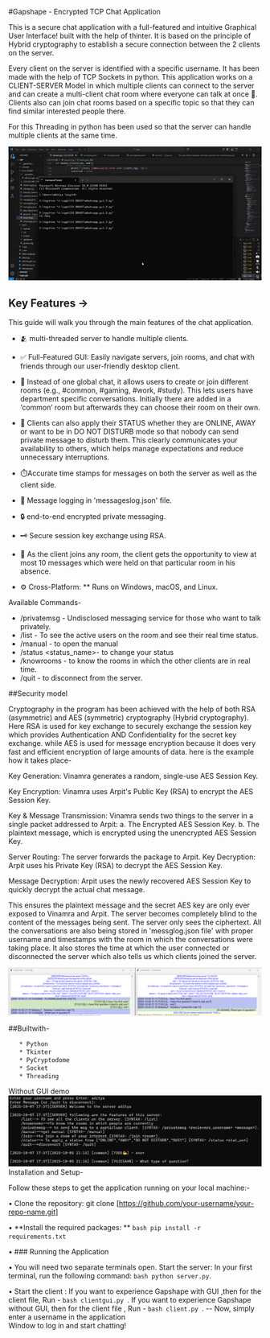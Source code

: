 ﻿#Gapshape - Encrypted TCP Chat Application
    
This is a secure chat application with a full-featured and intuitive Graphical User Interface! built with the help of thinter. It is based on the principle of Hybrid cryptography to establish a secure connection between the 2 clients on the server.

Every client on the server is identified with a specific username. It has been made with the help of TCP Sockets in python. This application works on a CLIENT-SERVER Model in which multiple clients can connect to the server and can create a multi-client chat room where everyone can talk at once 🤝. Clients also can join chat rooms based on a specific topic so that they can find similar interested people there.

For this Threading in python has been used so that the server can handle multiple clients at the same time.



![Chat Application Demo](./Assets/demo.gif)



## Key Features →

 This guide will walk you through the main features of the chat application.

* 🫂   multi-threaded server to handle multiple clients.

*    ✅ Full-Featured GUI: Easily navigate servers, join rooms, and chat with friends through our user-friendly desktop client.

* 🚪 Instead of one global chat, it allows users to create or join different rooms (e.g., #common, #gaming, #work, #study). This lets users have department specific conversations. Initially there are added in a ‘common’ room but afterwards they can choose their room on their own. 
        
* 🛜 Clients can also apply their STATUS whether they are ONLINE, AWAY or want to be in DO NOT DISTURB mode so that nobody can send private message to disturb them. This clearly communicates your availability to others, which helps manage expectations and reduce unnecessary interruptions.

* ⏱️Accurate time stamps for messages on both the server as well as the client side.

* 📄 Message logging in 'messageslog.json' file.

* 🔒 end-to-end encrypted private messaging.

* 🗝️ Secure session key exchange using RSA.

* 💬 As the client joins any room, the client gets the opportunity to view at most 10 messages which were held on that particular room in his absence. 

* ⚙️ Cross-Platform: ** Runs on Windows, macOS, and Linux. 

Available Commands-
  
  * /privatemsg <recipent> <msg> - Undisclosed messaging service             for those who want to talk privately.
  * /list - To see the active users on the room and see their real time status.
  * /manual - to open the manual
  * /status <status_name>- to change your status
  * /knowrooms - to know the rooms in which the other clients      are in real time.
  * /quit - to disconnect from the server.

  ##Security model

   Cryptography in the program has been achieved with the help of both RSA (asymmetric) and AES (symmetric) cryptography (Hybrid cryptography).
Here RSA is used for key exchange to securely exchange the session key which provides Authentication AND Confidentiality for the secret key exchange.
   while AES is used for message encryption because it does very fast and efficient encryption of large amounts of data.
here is the example how it takes place-

Key Generation: Vinamra generates a random, single-use AES Session Key.

Key Encryption: Vinamra uses Arpit's Public Key (RSA) to encrypt the AES Session Key.

Key & Message Transmission: Vinamra sends two things to the server in a single packet addressed to Arpit:
a. The Encrypted AES Session Key.
b. The plaintext message, which is encrypted using the unencrypted AES Session Key.

Server Routing: The server forwards the package to Arpit.
Key Decryption: Arpit uses his Private Key (RSA) to decrypt the AES Session Key.

Message Decryption: Arpit uses the newly recovered AES Session Key to quickly decrypt the actual chat message.

   This ensures the plaintext message and the secret AES key are only ever exposed to Vinamra and Arpit. The server becomes completely blind to the content of the messages being sent. The server only sees the ciphertext.
All the conversations are also being stored in 'messglog.json file' with proper username and timestamps with the room in which the conversations were taking place. It also stores the time at which the user connected or disconnected the server which also tells us which clients joined the server.

![chat application demo](./Assets/chat.png)


   ##Builtwith-

       * Python
       * Tkinter
       * PyCryptodome
       * Socket
       * Threading 
Without GUI demo       
![Chat Application Demo](./Assets/withoutGUI.png)
     Installation and Setup-


Follow these steps to get the application running on your local machine:-

• Clone the repository: git clone [https://github.com/your-username/your-repo-name.git]

•  **Install the required packages: ** ```bash pip install -r requirements.txt ``` 

• ### Running the Application 

• You will need two separate terminals open.
        Start the server: In your first terminal, run the
        following command: ``` bash python server.py ```.
 
• Start the client : If you want to experience Gapshape with GUI ,then for the client file, Run - ```bash clientgui.py ```.
                     If you want to experience Gapshape without GUI, then for the client file , Run - ```bash client.py ```.
                       -- Now, simply enter a username in the application    
                                                                     Window to log in and start chatting!















